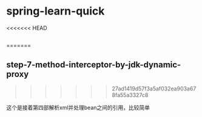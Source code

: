 # spring-learn-quick


<<<<<<< HEAD

## 
=======
## step-7-method-interceptor-by-jdk-dynamic-proxy
>>>>>>> 27ad1419d57f3a5af032ea903a678fa55a3327c8

这个是接着第四部解析xml并处理bean之间的引用，比较简单

